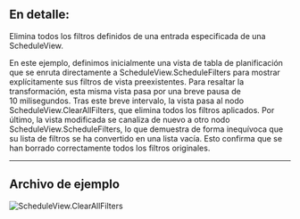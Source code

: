 ## En detalle:
Elimina todos los filtros definidos de una entrada especificada de una ScheduleView.

En este ejemplo, definimos inicialmente una vista de tabla de planificación que se enruta directamente a ScheduleView.ScheduleFilters para mostrar explícitamente sus filtros de vista preexistentes. Para resaltar la transformación, esta misma vista pasa por una breve pausa de 10 milisegundos. Tras este breve intervalo, la vista pasa al nodo ScheduleView.ClearAllFilters, que elimina todos los filtros aplicados. Por último, la vista modificada se canaliza de nuevo a otro nodo ScheduleView.ScheduleFilters, lo que demuestra de forma inequívoca que su lista de filtros se ha convertido en una lista vacía. Esto confirma que se han borrado correctamente todos los filtros originales.
___
## Archivo de ejemplo

![ScheduleView.ClearAllFilters](./Revit.Elements.Views.ScheduleView.ClearAllFilters_img.jpg)
